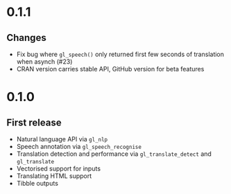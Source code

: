 # 0.1.1

## Changes 

* Fix bug where `gl_speech()` only returned first few seconds of translation when asynch (#23)
* CRAN version carries stable API, GitHub version for beta features

# 0.1.0

## First release

* Natural language API via `gl_nlp`
* Speech annotation via `gl_speech_recognise`
* Translation detection and performance via `gl_translate_detect` and `gl_translate`
* Vectorised support for inputs
* Translating HTML support
* Tibble outputs
